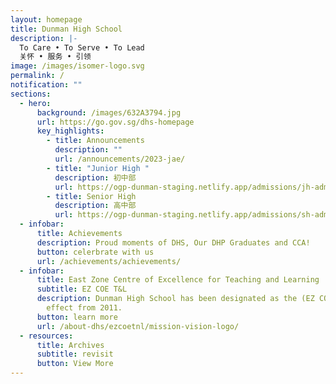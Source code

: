 ```yaml
---
layout: homepage
title: Dunman High School
description: |-
  To Care • To Serve • To Lead 
  关怀 • 服务 • 引领
image: /images/isomer-logo.svg
permalink: /
notification: ""
sections:
  - hero:
      background: /images/632A3794.jpg
      url: https://go.gov.sg/dhs-homepage
      key_highlights:
        - title: Announcements
          description: ""
          url: /announcements/2023-jae/
        - title: "Junior High "
          description: 初中部
          url: https://ogp-dunman-staging.netlify.app/admissions/jh-admissions/
        - title: Senior High
          description: 高中部
          url: https://ogp-dunman-staging.netlify.app/admissions/sh-admissions/
  - infobar:
      title: Achievements
      description: Proud moments of DHS, Our DHP Graduates and CCA!
      button: celerbrate with us
      url: /achievements/achievements/
  - infobar:
      title: East Zone Centre of Excellence for Teaching and Learning
      subtitle: EZ COE T&L
      description: Dunman High School has been designated as the (EZ COE T&L) with
        effect from 2011.
      button: learn more
      url: /about-dhs/ezcoetnl/mission-vision-logo/
  - resources:
      title: Archives
      subtitle: revisit
      button: View More
---
```

